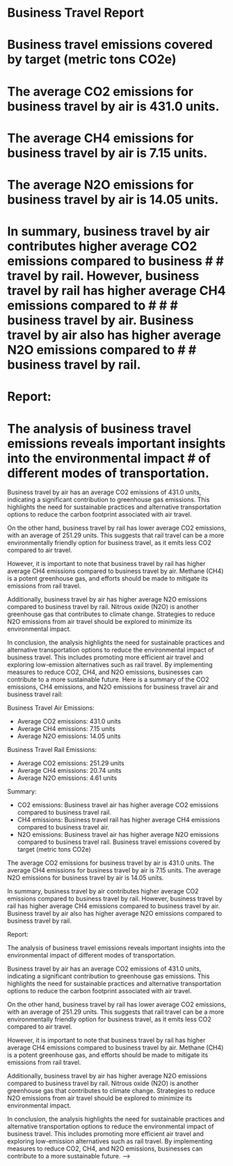 # Business Travel Report
# Business travel emissions covered by target (metric tons CO2e)

# The average CO2 emissions for business travel by air is 431.0 units.
# The average CH4 emissions for business travel by air is 7.15 units.
# The average N2O emissions for business travel by air is 14.05 units.

# In summary, business travel by air contributes higher average CO2 emissions compared to business # # travel by rail. However, business travel by rail has higher average CH4 emissions compared to # # # business travel by air. Business travel by air also has higher average N2O emissions compared to # # business travel by rail.

# Report:

# The analysis of business travel emissions reveals important insights into the environmental impact # of different modes of transportation. 

Business travel by air has an average CO2 emissions of 431.0 units, indicating a significant contribution to greenhouse gas emissions. This highlights the need for sustainable practices and alternative transportation options to reduce the carbon footprint associated with air travel.

On the other hand, business travel by rail has lower average CO2 emissions, with an average of 251.29 units. This suggests that rail travel can be a more environmentally friendly option for business travel, as it emits less CO2 compared to air travel.

However, it is important to note that business travel by rail has higher average CH4 emissions compared to business travel by air. Methane (CH4) is a potent greenhouse gas, and efforts should be made to mitigate its emissions from rail travel.

Additionally, business travel by air has higher average N2O emissions compared to business travel by rail. Nitrous oxide (N2O) is another greenhouse gas that contributes to climate change. Strategies to reduce N2O emissions from air travel should be explored to minimize its environmental impact.

In conclusion, the analysis highlights the need for sustainable practices and alternative transportation options to reduce the environmental impact of business travel. This includes promoting more efficient air travel and exploring low-emission alternatives such as rail travel. By implementing measures to reduce CO2, CH4, and N2O emissions, businesses can contribute to a more sustainable future.
Here is a summary of the CO2 emissions, CH4 emissions, and N2O emissions for business travel air and business travel rail:

Business Travel Air Emissions:
- Average CO2 emissions: 431.0 units
- Average CH4 emissions: 7.15 units
- Average N2O emissions: 14.05 units

Business Travel Rail Emissions:
- Average CO2 emissions: 251.29 units
- Average CH4 emissions: 20.74 units
- Average N2O emissions: 4.61 units

Summary:
- CO2 emissions: Business travel air has higher average CO2 emissions compared to business travel rail.
- CH4 emissions: Business travel rail has higher average CH4 emissions compared to business travel air.
- N2O emissions: Business travel air has higher average N2O emissions compared to business travel rail.
Business travel emissions covered by target (metric tons CO2e)

The average CO2 emissions for business travel by air is 431.0 units.
The average CH4 emissions for business travel by air is 7.15 units.
The average N2O emissions for business travel by air is 14.05 units.

In summary, business travel by air contributes higher average CO2 emissions compared to business travel by rail. However, business travel by rail has higher average CH4 emissions compared to business travel by air. Business travel by air also has higher average N2O emissions compared to business travel by rail.

Report:

The analysis of business travel emissions reveals important insights into the environmental impact of different modes of transportation. 

Business travel by air has an average CO2 emissions of 431.0 units, indicating a significant contribution to greenhouse gas emissions. This highlights the need for sustainable practices and alternative transportation options to reduce the carbon footprint associated with air travel.

On the other hand, business travel by rail has lower average CO2 emissions, with an average of 251.29 units. This suggests that rail travel can be a more environmentally friendly option for business travel, as it emits less CO2 compared to air travel.

However, it is important to note that business travel by rail has higher average CH4 emissions compared to business travel by air. Methane (CH4) is a potent greenhouse gas, and efforts should be made to mitigate its emissions from rail travel.

Additionally, business travel by air has higher average N2O emissions compared to business travel by rail. Nitrous oxide (N2O) is another greenhouse gas that contributes to climate change. Strategies to reduce N2O emissions from air travel should be explored to minimize its environmental impact.

In conclusion, the analysis highlights the need for sustainable practices and alternative transportation options to reduce the environmental impact of business travel. This includes promoting more efficient air travel and exploring low-emission alternatives such as rail travel. By implementing measures to reduce CO2, CH4, and N2O emissions, businesses can contribute to a more sustainable future. -->

